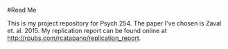 #Read Me

This is my project repository for Psych 254. The paper I've chosen is Zaval et. al. 2015. My replication report can be found online at http://rpubs.com/rcatapano/replication_report.